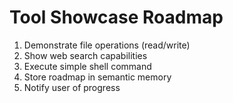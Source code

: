 # Tool Showcase Roadmap

1. Demonstrate file operations (read/write)
2. Show web search capabilities
3. Execute simple shell command
4. Store roadmap in semantic memory
5. Notify user of progress
